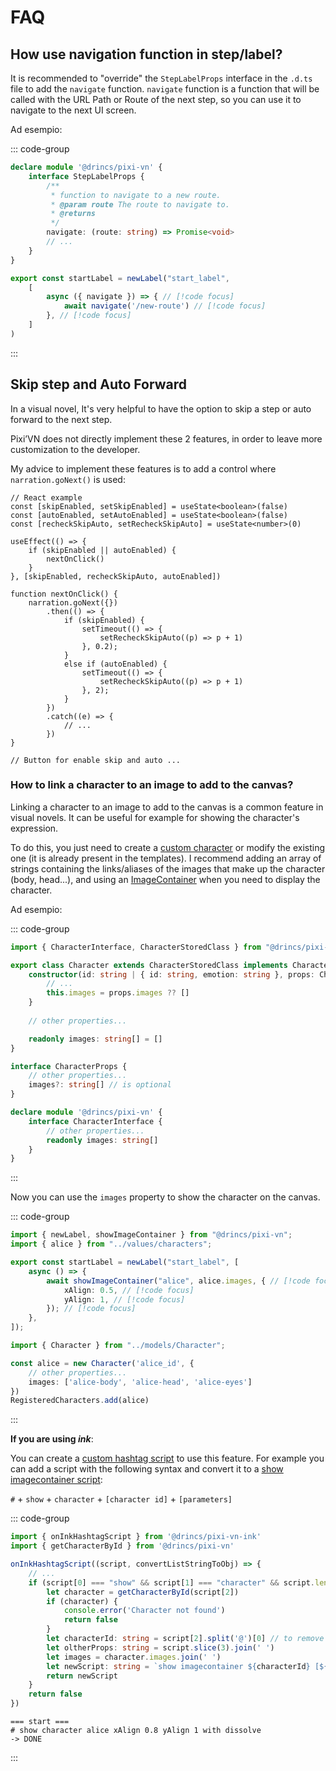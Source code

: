 # FAQ

## How use navigation function in step/label?

It is recommended to "override" the `StepLabelProps` interface in the `.d.ts` file to add the `navigate` function. `navigate` function is a function that will be called with the URL Path or Route of the next step, so you can use it to navigate to the next UI screen.

Ad esempio:

::: code-group

```typescript [pixi-vn.d.ts]
declare module '@drincs/pixi-vn' {
    interface StepLabelProps {
        /**
         * function to navigate to a new route.
         * @param route The route to navigate to.
         * @returns 
         */
        navigate: (route: string) => Promise<void>
        // ...
    }
}
```

```typescript [labels/startLabel.ts]
export const startLabel = newLabel("start_label",
    [
        async ({ navigate }) => { // [!code focus]
            await navigate('/new-route') // [!code focus]
        }, // [!code focus]
    ]
)
```

:::

## Skip step and Auto Forward

In a visual novel, It's very helpful to have the option to skip a step or auto forward to the next step.

Pixi’VN does not directly implement these 2 features, in order to leave more customization to the developer.

My advice to implement these features is to add a control where `narration.goNext()` is used:

```tsx
// React example
const [skipEnabled, setSkipEnabled] = useState<boolean>(false)
const [autoEnabled, setAutoEnabled] = useState<boolean>(false)
const [recheckSkipAuto, setRecheckSkipAuto] = useState<number>(0)

useEffect(() => {
    if (skipEnabled || autoEnabled) {
        nextOnClick()
    }
}, [skipEnabled, recheckSkipAuto, autoEnabled])

function nextOnClick() {
    narration.goNext({})
        .then(() => {
            if (skipEnabled) {
                setTimeout(() => {
                    setRecheckSkipAuto((p) => p + 1)
                }, 0.2);
            }
            else if (autoEnabled) {
                setTimeout(() => {
                    setRecheckSkipAuto((p) => p + 1)
                }, 2);
            }
        })
        .catch((e) => {
            // ...
        })
}

// Button for enable skip and auto ...
```

### How to link a character to an image to add to the canvas?

Linking a character to an image to add to the canvas is a common feature in visual novels. It can be useful for example for showing the character's expression.

To do this, you just need to create a [custom character](/start/character.md#custom-character) or modify the existing one (it is already present in the templates).
I recommend adding an array of strings containing the links/aliases of the images that make up the character (body, head...), and using an [ImageContainer](/start/canvas-image-container.md) when you need to display the character.

Ad esempio:

::: code-group

```ts [models/Character.ts]
import { CharacterInterface, CharacterStoredClass } from "@drincs/pixi-vn";

export class Character extends CharacterStoredClass implements CharacterInterface {
    constructor(id: string | { id: string, emotion: string }, props: CharacterProps) {
        // ...
        this.images = props.images ?? []
    }
    
    // other properties...

    readonly images: string[] = []
}

interface CharacterProps {
    // other properties...
    images?: string[] // is optional
}
```

```ts [pixi-vn.d.ts]
declare module '@drincs/pixi-vn' {
    interface CharacterInterface {
        // other properties...
        readonly images: string[]
    }
}
```

:::

Now you can use the `images` property to show the character on the canvas.

::: code-group

```ts [labels/startLabel.ts]
import { newLabel, showImageContainer } from "@drincs/pixi-vn";
import { alice } from "../values/characters";

export const startLabel = newLabel("start_label", [
    async () => {
        await showImageContainer("alice", alice.images, { // [!code focus]
            xAlign: 0.5, // [!code focus]
            yAlign: 1, // [!code focus]
        }); // [!code focus]
    },
]);
```

```ts [values/characters.ts]
import { Character } from "../models/Character";

const alice = new Character('alice_id', {
    // other properties...
    images: ['alice-body', 'alice-head', 'alice-eyes']
})
RegisteredCharacters.add(alice)
```

:::

**If you are using _ink_**:

You can create a [custom hashtag script](/ink/ink-hashtag.md) to use this feature.
For example you can add a script with the following syntax and convert it to a [show imagecontainer script](/ink/ink-canvas.md#show-a-image-container-in-ink):

`#` + `show` + `character` + `[character id]` + `[parameters]`

::: code-group

```ts [utils/ink-utility.ts]
import { onInkHashtagScript } from '@drincs/pixi-vn-ink'
import { getCharacterById } from '@drincs/pixi-vn'

onInkHashtagScript((script, convertListStringToObj) => {
    // ...
    if (script[0] === "show" && script[1] === "character" && script.length > 2) {
        let character = getCharacterById(script[2])
        if (character) {
            console.error('Character not found')
            return false 
        }
        let characterId: string = script[2].split('@')[0] // to remove the emotion
        let oltherProps: string = script.slice(3).join(' ')
        let images = character.images.join(' ')
        let newScript: string = `show imagecontainer ${characterId} [${images}] ${oltherProps}`
        return newScript
    }
    return false
})
```

```ink [start.ink]
=== start ===
# show character alice xAlign 0.8 yAlign 1 with dissolve
-> DONE
```

:::
